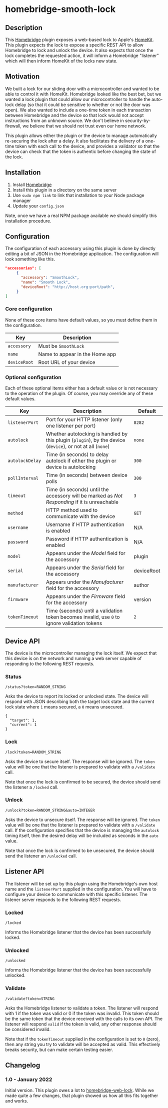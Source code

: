 # homebridge-smooth-lock

## Description

This [Homebridge](https://github.com/homebridge/homebridge) plugin exposes a web-based lock to Apple's [HomeKit](http://www.apple.com/ios/home/). This plugin expects the lock to expose a specific REST API to allow Homebridge to lock and unlock the device. It also expects that once the lock completes the requested action, it will inform a Homebridge "listener" which will then inform HomeKit of the locks new state.

## Motivation

We built a lock for our sliding door with a microcontroller and wanted to be able to control it with HomeKit. Homebridge looked like the best bet, but we wanted a lock plugin that could allow our microcontroller to handle the auto-lock delay (so that it could be sensitive to whether or not the door was open). We also wanted to include a one-time token in each transaction between Homebridge and the device so that lock would not accept instructions from an unknown source. We don't believe in security-by-firewall, we believe that we should not trust even our home network.

This plugin allows either the plugin or the device to manage automatically re-securing the lock after a delay. It also facilitates the delivery of a one-time token with each call to the device, and provides a validator so that the device can check that the token is authentic before changing the state of the lock.

## Installation

1. Install [Homebridge](https://github.com/homebridge/homebridge#installation)
2. Install this plugin in a directory on the same server
3. Use `sudo npm link` to link that installation to your Node package manager
4. Update your `config.json`

Note, once we have a real NPM package available we should simplify this installation procedure.

## Configuration

The configuration of each accessory using this plugin is done by directly editing a bit of JSON in the Homebridge application. The configuration will look something like this.

```json
"accessories": [
     {
       "accessory": "SmoothLock",
       "name": "Smooth Lock",
       "deviceRoot": "http://host.org:port/path",
     }
]
```
### Core configuration

None of these core items have default values, so you must define them in the configuration.

| Key          | Description                    |
| ------------ | ------------------------------ |
| `accessory`  | Must be `SmoothLock`           |
| `name`       | Name to appear in the Home app |
| `deviceRoot` | Root URL of your device        |

### Optional configuration

Each of these optional items either has a default value or is not necessary to the operation of the plugin. Of course, you may override any of these default values.

| Key             | Description                                                                                                | Default    |
| --------------- | ---------------------------------------------------------------------------------------------------------- | ---------- |
| `listenerPort`  | Port for your HTTP listener (only one listener per port)                                                   | `8282`     |
| `autolock`      | Whether autolocking is handled by this plugin (`plugin`), by the device (`device`), or not at all (`none`) | `none`     |
| `autolockDelay` | Time (in seconds) to delay autolock if either the plugin or device is autolocking                          | `300`      |
| `pollInterval`  | Time (in seconds) between device polls                                                                     | `300`      |
| `timeout`       | Time (in seconds) until the accessory will be marked as _Not Responding_ if it is unreachable              | `3`        |
| `method`        | HTTP method used to communicate with the device                                                            | `GET`      |
| `username`      | Username if HTTP authentication is enabled                                                                 | N/A        |
| `password`      | Password if HTTP authentication is enabled                                                                 | N/A        |
| `model`         | Appears under the _Model_ field for the accessory                                                          | plugin     |
| `serial`        | Appears under the _Serial_ field for the accessory                                                         | deviceRoot |
| `manufacturer`  | Appears under the _Manufacturer_ field for the accessory                                                   | author     |
| `firmware`      | Appears under the _Firmware_ field for the accessory                                                       | version    |
| `tokenTimeout`  | Time (seconds) until a validation token becomes invalid, use `0` to ignore validation tokens               | `2`        |

## Device API

The device is the microcontroller managing the lock itself. We expect that this device is on the network and running a web server capable of responding to the following REST requests.

### Status
```
/status?token=RANDOM_STRING
```

Asks the device to report its locked or unlocked state. The device will respond with JSON describing both the target lock state and the current lock state where `1` means secured, a `0` means unsecured.

```
{
  "target": 1,
  "current": 1
}
```

### Lock

```
/lock?token=RANDOM_STRING
```

Asks the device to secure itself. The response will be ignored. The `token` value will be one that the listener is prepared to validate with a `/validate` call.

Note that once the lock is confirmed to be secured, the device should send the listener a `/locked` call.

### Unlock

```
/unlock?token=RANDOM_STRING&auto=INTEGER
```

Asks the device to unsecure itself. The response will be ignored. The `token` value will be one that the listener is prepared to validate with a `/validate` call. If the configuration specifies that the device is managing the `autolock` timing itself, then the desired delay will be included as seconds in the `auto` value.

Note that once the lock is confirmed to be unsecured, the device should send the listener an `/unlocked` call.

## Listener API

The listener will be set up by this plugin using the Homebridge's own host name and the `listenerPort` supplied in the configuration. You will have to configure your device to communicate with this specific listener. The listener server responds to the following REST requests.

### Locked

```
/locked
```

Informs the Homebridge listener that the device has been successfully locked.

### Unlocked

```
/unlocked
```

Informs the Homebridge listener that the device has been successfully unlocked.

### Validate

```
/validate?token=STRING
```

Asks the Homebridge listener to validate a token. The listener will respond with 1 if the token was valid or 0 if the token was invalid. This token should be the same token that the device received with the calls to its own API. The listener will respond `valid` if the token is valid, any other response should be considered invalid.

Note that if the `tokenTimeout` supplied in the configuration is set to `0` (zero), then any string you try to validate will be accepted as valid. This effectively breaks security, but can make certain testing easier.

## Changelog

### 1.0 - January 2022

Initial version. This plugin owes a lot to [homebridge-web-lock](https://github.com/phenotypic/homebridge-web-lock). While we made quite a few changes, that plugin showed us how all this fits together and works.

